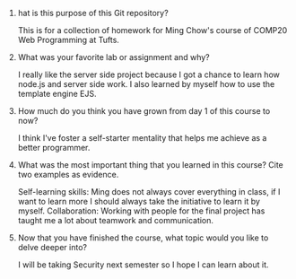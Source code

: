 1. hat is this purpose of this Git repository? 

	This is for a collection of homework for Ming Chow's course of COMP20 Web Programming at Tufts.

2. What was your favorite lab or assignment and why?

	I really like the server side project because I got a chance to learn how node.js and server side work. I also learned by myself how to use the template engine EJS.

3. How much do you think you have grown from day 1 of this course to now?

	I think I've foster a self-starter mentality that helps me achieve as a better programmer. 

4. What was the most important thing that you learned in this course? Cite two examples as evidence.

	Self-learning skills:
	Ming does not always cover everything in class, if I want to learn more I should always take the initiative to learn it by myself.
	Collaboration:
	Working with people for the final project has taught me a lot about teamwork and communication.

5. Now that you have finished the course, what topic would you like to delve deeper into?

	I will be taking Security next semester so I hope I can learn about it.